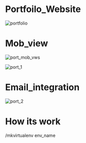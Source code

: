 # Portfoilo_Website

![portfolio](https://user-images.githubusercontent.com/108901697/187548086-d1608033-4985-4132-8139-cb7df0463904.png)

# Mob_view
![port_mob_vws](https://user-images.githubusercontent.com/108901697/187548279-757d7a1b-a017-47e5-8eb3-f0565ce3d4d6.png)

![port_1](https://user-images.githubusercontent.com/108901697/187548636-62de1bae-a000-4025-8b94-c99d909c8259.png)

# Email_integration
![port_2](https://user-images.githubusercontent.com/108901697/187548699-62d70ba7-6e57-4e52-9a73-d034a91d5fc4.png)
# How its work
/mkvirtualenv env_name


